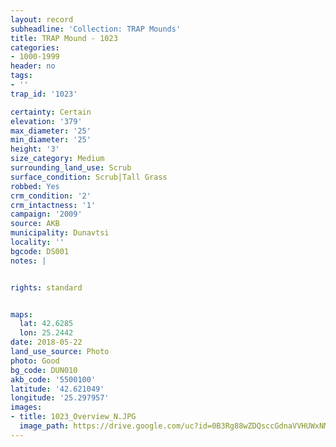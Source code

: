 ```yaml
---
layout: record
subheadline: 'Collection: TRAP Mounds'
title: TRAP Mound - 1023
categories:
- 1000-1999
header: no
tags:
- ''
trap_id: '1023'

certainty: Certain
elevation: '379'
max_diameter: '25'
min_diameter: '25'
height: '3'
size_category: Medium
surrounding_land_use: Scrub
surface_condition: Scrub|Tall Grass
robbed: Yes
crm_condition: '2'
crm_intactness: '1'
campaign: '2009'
source: AKB
municipality: Dunavtsi
locality: ''
bgcode: DS001
notes: |


rights: standard


maps:
  lat: 42.6285
  lon: 25.2442
date: 2018-05-22
land_use_source: Photo
photo: Good
bg_code: DUN010
akb_code: '5500100'
latitude: '42.621049'
longitude: '25.297957'
images:
- title: 1023_Overview_N.JPG
  image_path: https://drive.google.com/uc?id=0B3Rg88wZDQsccGdnaVVHUWxNMm8
---
```

